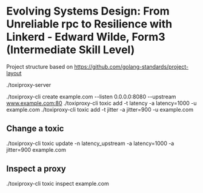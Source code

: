 # Evolving Systems Design: From Unreliable rpc to Resilience with Linkerd - Edward Wilde, Form3 (Intermediate Skill Level)                      

Project structure based on https://github.com/golang-standards/project-layout


./toxiproxy-server 

./toxiproxy-cli create example.com --listen 0.0.0.0:8080 --upstream www.example.com:80
./toxiproxy-cli toxic add -t latency -a latency=1000 -u example.com
./toxiproxy-cli toxic add -t jitter -a jitter=900 -u example.com


## Change a toxic
./toxiproxy-cli toxic update -n latency_upstream -a latency=1000 -a jitter=900 example.com

## Inspect a proxy
./toxiproxy-cli toxic inspect example.com
